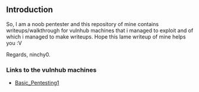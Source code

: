## Introduction
So, I am a noob pentester and this repository of mine contains writeups/walkthrough
for vulnhub machines that i managed to exploit and of which i managed to make
writeups. Hope this lame writeup of mine helps you :V

Regards, ninchy0.

### Links to the vulnhub machines
- <a href="https://www.vulnhub.com/entry/basic-pentesting-1,216/">Basic_Pentesting1</a> 